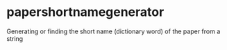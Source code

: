 # papershortnamegenerator
Generating or finding the short name (dictionary word) of the paper from a string
